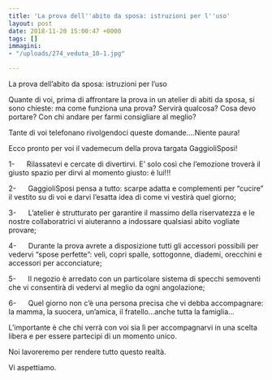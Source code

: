 ```yaml
---
title: 'La prova dell''abito da sposa: istruzioni per l''uso'
layout: post
date: 2018-11-20 15:00:47 +0000
tags: []
immagini:
- "/uploads/274_veduta_10-1.jpg"

---
```

La prova dell’abito da sposa: istruzioni per l’uso

Quante di voi, prima di affrontare la prova in un atelier di abiti da sposa, si sono chieste: ma come funziona una prova? Servirà qualcosa? Cosa devo portare? Con chi andare per farmi consigliare al meglio?

Tante di voi telefonano rivolgendoci queste domande….Niente paura!

Ecco pronto per voi il vademecum della prova targata GaggioliSposi!

1-      Rilassatevi e cercate di divertirvi. E’ solo così che l’emozione troverà il giusto spazio per dirvi al momento giusto: è lui!!!

2-      GaggioliSposi pensa a tutto: scarpe adatta e complementi per “cucire” il vestito su di voi e darvi l’esatta idea di come vi vestirà quel giorno;

3-      L’atelier è strutturato per garantire il massimo della riservatezza e le nostre collaboratrici vi aiuteranno a indossare qualsiasi abito vogliate provare;

4-      Durante la prova avrete a disposizione tutti gli accessori possibili per vedervi “spose perfette”: veli, copri spalle, sottogonne, diademi, orecchini e accessori per acconciature;

5-      Il negozio è arredato con un particolare sistema di specchi semoventi che vi consentirà di vedervi al meglio da ogni angolazione;

6-      Quel giorno non c’è una persona precisa che vi debba accompagnare: la mamma, la suocera, un’amica, il fratello…anche tutta la famiglia…

L’importante è che chi verrà con voi sia lì per accompagnarvi in una scelta libera e per essere partecipi di un momento unico.

Noi lavoreremo per rendere tutto questo realtà. 

Vi aspettiamo.